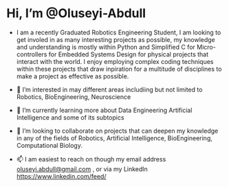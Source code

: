 # Hi, I’m @Oluseyi-Abdull
- I am a recently Graduated Robotics Engineering Student, I am looking to get involed in as many interesting projects as possible, my knowledge and understanding is mostly within Python and Simplified C for Micro-controllers for Embedded Systems Design
  for physical projects that interact with the world. I enjoy employing complex coding techniques within these projects that draw inpiration for a multitude of disciplines to make a project as effective as possible.
  
- 👀 I’m interested in may different areas includiing but not limited to Robotics, BioEngineering, Neuroscience 
- 🌱 I’m currently learning more about Data Engineering Artificial Intelligence and some of its subtopics
- 💞️ I’m looking to collaborate on projects that can deepen my knowledge in any of the fields of Robotics, Artificial Intelligence, BioEngineering, Computational Biology. 
- 📫 I am easiest to reach on though my email address oluseyi.abdull@gmail.com , or via my LinkedIn https://www.linkedin.com/feed/

<!---
Oluseyi-Abdull/Oluseyi-Abdull is a ✨ special ✨ repository because its `README.md` (this file) appears on your GitHub profile.
You can click the Preview link to take a look at your changes.
--->
